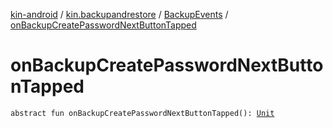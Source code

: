 [kin-android](../../index.md) / [kin.backupandrestore](../index.md) / [BackupEvents](index.md) / [onBackupCreatePasswordNextButtonTapped](./on-backup-create-password-next-button-tapped.md)

# onBackupCreatePasswordNextButtonTapped

`abstract fun onBackupCreatePasswordNextButtonTapped(): `[`Unit`](https://kotlinlang.org/api/latest/jvm/stdlib/kotlin/-unit/index.html)